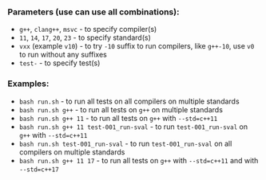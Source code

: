 ### Parameters (use can use all combinations):

* `g++`, `clang++`, `msvc` - to specify compiler(s)
* `11`, `14`, `17`, `20`, `23` - to specify standard(s)
* `vxx` (example `v10`) - to try `-10` suffix to run compilers, like `g++-10`, use `v0` to run without any suffixes
* `test-` - to specify test(s)

### Examples:
    
* `bash run.sh` - to run all tests on all compilers on multiple standards
* `bash run.sh g++` - to run all tests on `g++` on multiple standards
* `bash run.sh g++ 11` - to run all tests on `g++` with `--std=c++11`
* `bash run.sh g++ 11 test-001_run-sval` - to run `test-001_run-sval` on `g++` with `--std=c++11`
* `bash run.sh test-001_run-sval` - to run `test-001_run-sval` on all compilers on multiple standards
* `bash run.sh g++ 11 17` - to run all tests on `g++` with `--std=c++11` and with `--std=c++17`
